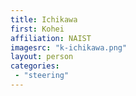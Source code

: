 ```yaml
---
title: Ichikawa
first: Kohei
affiliation: NAIST
imagesrc: "k-ichikawa.png"
layout: person
categories:
 - "steering"
---
```


